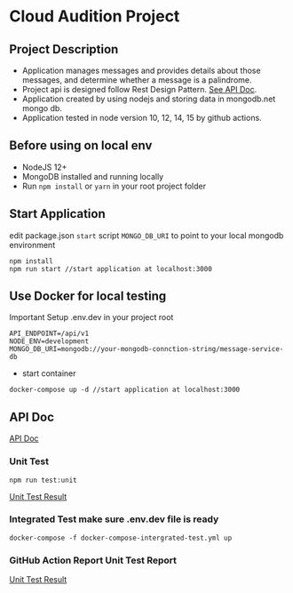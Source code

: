 # Cloud Audition Project

## Project Description

- Application manages messages and provides details about those messages, and determine whether a
  message is a palindrome.
- Project api is designed follow Rest Design Pattern. [See API Doc](API.md).
- Application created by using nodejs and storing data in mongodb.net mongo db.
- Application tested in node version 10, 12, 14, 15 by github actions.

## Before using on local env

- NodeJS 12+
- MongoDB installed and running locally
- Run `npm install` or `yarn` in your root project folder

## Start Application

edit package.json `start` script `MONGO_DB_URI` to point to your local mongodb environment

    npm install
    npm run start //start application at localhost:3000

## Use Docker for local testing

Important Setup .env.dev in your project root

```
API_ENDPOINT=/api/v1
NODE_ENV=development
MONGO_DB_URI=mongodb://your-mongodb-connction-string/message-service-db
```

- start container

```
docker-compose up -d //start application at localhost:3000
```

## API Doc

[API Doc](API.md)

### Unit Test

    npm run test:unit

[Unit Test Result](docs/images/command-line-test-result.md)

### Integrated Test make sure .env.dev file is ready

    docker-compose -f docker-compose-intergrated-test.yml up 

### GitHub Action Report Unit Test Report

[Unit Test Result](https://github.com/GoodSpeed-HL/message-service/runs/2315423072?check_suite_focus=true)


